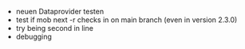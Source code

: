 - neuen Dataprovider testen
- test if mob next -r checks in on main branch (even in version 2.3.0)
- try being second in line
- debugging